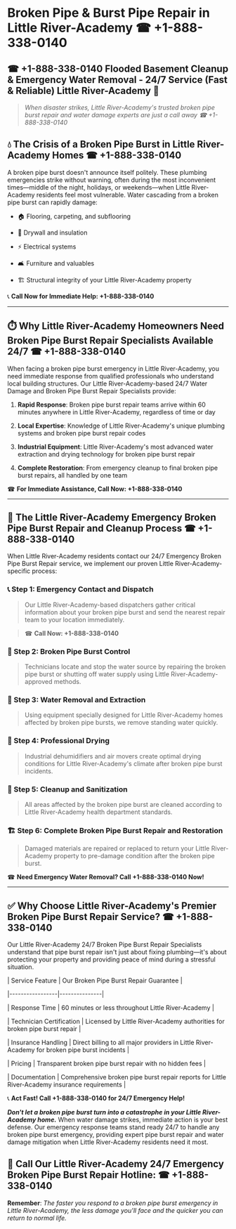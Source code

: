 # Broken Pipe & Burst Pipe Repair in Little River-Academy ☎ +1-888-338-0140  
## ☎ +1-888-338-0140 Flooded Basement Cleanup & Emergency Water Removal - 24/7 Service (Fast & Reliable) Little River-Academy 🚨  

> *When disaster strikes, Little River-Academy's trusted broken pipe burst repair and water damage experts are just a call away ☎ +1-888-338-0140*  

## 💧 The Crisis of a Broken Pipe Burst in Little River-Academy Homes ☎ +1-888-338-0140  

A broken pipe burst doesn't announce itself politely. These plumbing emergencies strike without warning, often during the most inconvenient times—middle of the night, holidays, or weekends—when Little River-Academy residents feel most vulnerable. Water cascading from a broken pipe burst can rapidly damage:  

* 🏠 Flooring, carpeting, and subflooring  
* 🧱 Drywall and insulation  
* ⚡ Electrical systems  
* 🛋️ Furniture and valuables  
* 🏗️ Structural integrity of your Little River-Academy property  

📞 **Call Now for Immediate Help: +1-888-338-0140**  

---  

## ⏱️ Why Little River-Academy Homeowners Need Broken Pipe Burst Repair Specialists Available 24/7 ☎ +1-888-338-0140  

When facing a broken pipe burst emergency in Little River-Academy, you need immediate response from qualified professionals who understand local building structures. Our Little River-Academy-based 24/7 Water Damage and Broken Pipe Burst Repair Specialists provide:  

1. **Rapid Response**: Broken pipe burst repair teams arrive within 60 minutes anywhere in Little River-Academy, regardless of time or day  
2. **Local Expertise**: Knowledge of Little River-Academy's unique plumbing systems and broken pipe burst repair codes  
3. **Industrial Equipment**: Little River-Academy's most advanced water extraction and drying technology for broken pipe burst repair  
4. **Complete Restoration**: From emergency cleanup to final broken pipe burst repairs, all handled by one team  

☎ **For Immediate Assistance, Call Now: +1-888-338-0140**  

---  

## 🔧 The Little River-Academy Emergency Broken Pipe Burst Repair and Cleanup Process ☎ +1-888-338-0140  

When Little River-Academy residents contact our 24/7 Emergency Broken Pipe Burst Repair service, we implement our proven Little River-Academy-specific process:  

### 📞 Step 1: Emergency Contact and Dispatch  
> Our Little River-Academy-based dispatchers gather critical information about your broken pipe burst and send the nearest repair team to your location immediately.  
> ☎ **Call Now: +1-888-338-0140**  

### 🚿 Step 2: Broken Pipe Burst Control  
> Technicians locate and stop the water source by repairing the broken pipe burst or shutting off water supply using Little River-Academy-approved methods.  

### 🌊 Step 3: Water Removal and Extraction  
> Using equipment specially designed for Little River-Academy homes affected by broken pipe bursts, we remove standing water quickly.  

### 💨 Step 4: Professional Drying  
> Industrial dehumidifiers and air movers create optimal drying conditions for Little River-Academy's climate after broken pipe burst incidents.  

### 🧼 Step 5: Cleanup and Sanitization  
> All areas affected by the broken pipe burst are cleaned according to Little River-Academy health department standards.  

### 🏗️ Step 6: Complete Broken Pipe Burst Repair and Restoration  
> Damaged materials are repaired or replaced to return your Little River-Academy property to pre-damage condition after the broken pipe burst.  

☎ **Need Emergency Water Removal? Call +1-888-338-0140 Now!**  

---  

## ✅ Why Choose Little River-Academy's Premier Broken Pipe Burst Repair Service? ☎ +1-888-338-0140  

Our Little River-Academy 24/7 Broken Pipe Burst Repair Specialists understand that pipe burst repair isn't just about fixing plumbing—it's about protecting your property and providing peace of mind during a stressful situation.  

| Service Feature | Our Broken Pipe Burst Repair Guarantee |  
|-----------------|---------------|  
| Response Time | 60 minutes or less throughout Little River-Academy |  
| Technician Certification | Licensed by Little River-Academy authorities for broken pipe burst repair |  
| Insurance Handling | Direct billing to all major providers in Little River-Academy for broken pipe burst incidents |  
| Pricing | Transparent broken pipe burst repair with no hidden fees |  
| Documentation | Comprehensive broken pipe burst repair reports for Little River-Academy insurance requirements |  

📞 **Act Fast! Call +1-888-338-0140 for 24/7 Emergency Help!**  

***Don't let a broken pipe burst turn into a catastrophe in your Little River-Academy home.*** When water damage strikes, immediate action is your best defense. Our emergency response teams stand ready 24/7 to handle any broken pipe burst emergency, providing expert pipe burst repair and water damage mitigation when Little River-Academy residents need it most.  

## 📱 Call Our Little River-Academy 24/7 Emergency Broken Pipe Burst Repair Hotline: ☎ +1-888-338-0140  

**Remember**: *The faster you respond to a broken pipe burst emergency in Little River-Academy, the less damage you'll face and the quicker you can return to normal life.*